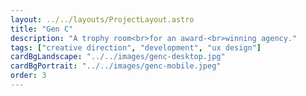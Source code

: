 ```yaml
---
layout: ../../layouts/ProjectLayout.astro
title: "Gen C"
description: "A trophy room<br>for an award-<br>winning agency."
tags: ["creative direction", "development", "ux design"]
cardBgLandscape: "../../images/genc-desktop.jpg"
cardBgPortrait: "../../images/genc-mobile.jpeg"
order: 3
---
```

